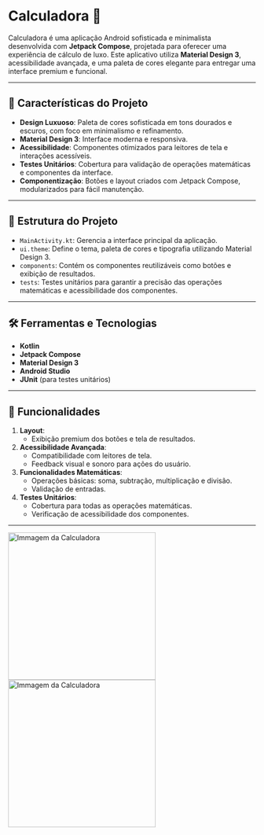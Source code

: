 # **Calculadora 💎**

Calculadora é uma aplicação Android sofisticada e minimalista desenvolvida com **Jetpack Compose**, projetada para oferecer uma experiência de cálculo de luxo. Este aplicativo utiliza **Material Design 3**, acessibilidade avançada, e uma paleta de cores elegante para entregar uma interface premium e funcional.

---

## 🎨 **Características do Projeto**
- **Design Luxuoso**: Paleta de cores sofisticada em tons dourados e escuros, com foco em minimalismo e refinamento.
- **Material Design 3**: Interface moderna e responsiva.
- **Acessibilidade**: Componentes otimizados para leitores de tela e interações acessíveis.
- **Testes Unitários**: Cobertura para validação de operações matemáticas e componentes da interface.
- **Componentização**: Botões e layout criados com Jetpack Compose, modularizados para fácil manutenção.

---

## 📂 **Estrutura do Projeto**
- `MainActivity.kt`: Gerencia a interface principal da aplicação.
- `ui.theme`: Define o tema, paleta de cores e tipografia utilizando Material Design 3.
- `components`: Contém os componentes reutilizáveis como botões e exibição de resultados.
- `tests`: Testes unitários para garantir a precisão das operações matemáticas e acessibilidade dos componentes.

---

## 🛠️ **Ferramentas e Tecnologias**
- **Kotlin**
- **Jetpack Compose**
- **Material Design 3**
- **Android Studio**
- **JUnit** (para testes unitários)

---

## 🚀 **Funcionalidades**
1. **Layout**:
   - Exibição premium dos botões e tela de resultados.
2. **Acessibilidade Avançada**:
   - Compatibilidade com leitores de tela.
   - Feedback visual e sonoro para ações do usuário.
3. **Funcionalidades Matemáticas**:
   - Operações básicas: soma, subtração, multiplicação e divisão.
   - Validação de entradas.
4. **Testes Unitários**:
   - Cobertura para todas as operações matemáticas.
   - Verificação de acessibilidade dos componentes.

---
<img src="https://github.com/user-attachments/assets/dd98a918-25cc-4e5b-931a-5b9cf044623a" alt="Immagem da Calculadora" width="300"/>
<img src="https://github.com/user-attachments/assets/6016bdff-bbad-444f-895b-2630fd449be0" alt="Immagem da Calculadora" width="300"/>

